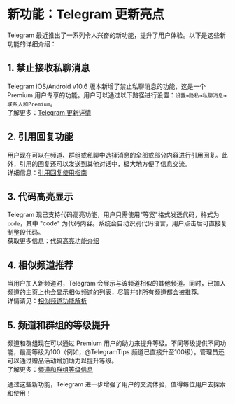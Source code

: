 # **新功能：Telegram 更新亮点**

Telegram 最近推出了一系列令人兴奋的新功能，提升了用户体验。以下是这些新功能的详细介绍：

## **1. 禁止接收私聊消息**
Telegram iOS/Android v10.6 版本新增了禁止私聊消息的功能，这是一个 Premium 用户专享的功能。用户可以通过以下路径进行设置：`设置→隐私→私聊消息→联系人和Premium`。  
了解更多：[Telegram 更新详情](https://t.me/telegram/274)

## **2. 引用回复功能**
用户现在可以在频道、群组或私聊中选择消息的全部或部分内容进行引用回复。此外，引用的回复还可以发送到其他对话中，极大地方便了信息交流。  
详细信息：[引用回复使用指南](https://t.me/TelegramTips/399)

## **3. 代码高亮显示**
Telegram 现已支持代码高亮功能，用户只需使用"等宽"格式发送代码，格式为 ````code````，其中 "code" 为代码内容。系统会自动识别代码语言，用户点击后可直接复制整段代码。  
获取更多信息：[代码高亮功能介绍](https://t.me/TelegramTips/411)

## **4. 相似频道推荐**
当用户加入新频道时，Telegram 会展示与该频道相似的其他频道。同时，已加入频道的主页上也会显示相似频道的列表，尽管并非所有频道都会被推荐。  
详情请见：[相似频道功能解析](https://t.me/TelegramTips/407)

## **5. 频道和群组的等级提升**
频道和群组现在可以通过 Premium 用户的助力来提升等级。不同等级提供不同功能，最高等级为100（例如，@TelegramTips 频道已直接升至100级）。管理员还可以通过赠品活动增加助力以提升等级。  
了解更多：[频道和群组等级信息](https://t.me/betainfocn/581)

通过这些新功能，Telegram 进一步增强了用户的交流体验，值得每位用户去探索和使用！